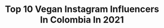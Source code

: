 ---
title: Top 10 Vegan Instagram Influencers In Colombia In 2021
description: >-
  Find top vegan Instagram influencers in Colombia in 2021. Most popular hashtags: #yomequedoencasa #amor #recetasveganas.
platform: Instagram
hits: 40
text_top: Analyze the most popular Instagram profiles on inBeat.
text_bottom: inBeat holds 40 Instagram influencers like this in Colombia for you to connect with.
profiles:
  - username: "m.paulinamakeup"
    fullname: >-
      Maria Paulina  MAKE-UP GLITTER
    bio: >-
      GLITTERS & PIGMENTS✨ 🌟Cruelty Free & Vegan ☎️ (+57) 3136927502 para citas y pedidos 📍MED🛵Domicilios📦💕Envíos a todo el país
    location: "Colombia"
    followers: 33042
    engagement: 131
    commentsToLikes: 0.016356
    id: ck5zkpam5jwjt0i14hgrl8873
    verified: false
    hashtags: "#halloweenmakeup2020, #halloween2020, #halloweenmakeup"
  - username: "yesi.sanz"
    fullname: >-
      Mentora Vegana
    bio: >-
      Re-aprendamos a cocinar! Todo tiene su reemplazo #vegano y #crueltyfree 🌱🦍🌎♻️
    location: "Colombia"
    followers: 13114
    engagement: 503
    commentsToLikes: 0.045505
    id: ck9wdeegaf9o70j7868eiqiyl
    verified: false
    hashtags: "#dulcedelecheys, #veganoyvegetariano, #hummusys, #comidavegana"
  - username: "joerasscourt"
    fullname: >-
      Joe R-C
    bio: >-
      🏠@lebikestop villa retreat 🚲@cannondaleroad @pasnormalstudios 📍Sitges/Andorra 🌱vegan 10yrs 🗣 🇬🇧🇫🇷🇪🇸🇪🇬 ✉️ joe@lebikestop.com
    location: "Colombia"
    followers: 3882
    engagement: 2004
    commentsToLikes: 0.028734
    id: ck5he9if7rrdk0i116hcf993d
    verified: false
    hashtags: "#cyclingcolombia, #outsideisfree, #gcn, #beautyofcycling"
  - username: "camilajuradop"
    fullname: >-
      Camila Jurado | Actriz
    bio: >-
      • Colombian Actress 🎬 • Vegana 🌱 • Amor Propio y Salud Mental 🤍 . 🇨🇴 @armonikatalento 🇲🇽 @armonikamx . Contacto por DM
    location: "Colombia"
    followers: 252762
    engagement: 360
    commentsToLikes: 0.007200
    id: ck13caez6zdy40i19bmb6zoa1
    verified: false
    hashtags: "#micuarentenamisreglas, #locura, #tb, #testdemichinalidad"
  - username: "terryhurtado"
    fullname: >-
      Terry Hurtado
    bio: >-
      Concejal de Cali 🌻Verde🌎💚 Ambientalista, activista por la liberación animal y luchador social. Ciencia y arte. Ciclista y vegan. 🐥🐴🐱
    location: "Colombia"
    followers: 7422
    engagement: 164
    commentsToLikes: 0.052520
    id: ck5hrs2h8vdsk0i11d26rgplu
    verified: false
    hashtags: "#reddeemprendimientosconscientes, #porlacasacom, #solidaridadinterespecie, #encasaconterryalplandedesarrollo"
  - username: "lavozdegoyo"
    fullname: >-
      LA VOZ DE GOYO
    bio: >-
      GOYO POR SIEMPRE 🔴VEGANO PARA SIEMPRE🌱🌱🌱 🐷🐂🐶 POR ELLOS TODO 🌟 SANTUARIO PARA ANIMALES🐴 Cuenta única de donaciones: ahorros bancolombia 259-00014-573
    location: "Colombia"
    followers: 3760
    engagement: 507
    commentsToLikes: 0.082455
    id: ck5hp09zlqjad0i11g17c4t9j
    verified: false
    hashtags: ""
  - username: "maca_bites"
    fullname: >-
      María Camila Mosos
    bio: >-
      ✧ desarollo recetas sanas con ingredientes reales + fotografía & video de alimentos ✧ talleres de cocina👩🏻‍🍳 ↡ Videos y posts exclusivos⬇️
    location: "Colombia"
    followers: 32246
    engagement: 183
    commentsToLikes: 0.036553
    id: ck139icjglgd00i19q5x8y3jf
    verified: false
    hashtags: "#aguacate, #healthyfoodchoices, #glutenfreeeats, #postresaludable"
  - username: "fancyfitfun"
    fullname: >-
      𝕔𝕒𝕣𝕠𝕝𝕚𝕟𝕒 ✩ 𝕤𝕒𝕞𝕡𝕖𝕣 ®
    bio: >-
      ✩ 𝓜𝓸𝓶 ♙♟ ✩ ʜᴇᴀʟᴛʜʏ-ɪsʜ Fᴏᴏᴅɪᴇ ☜ ✩ ᴄʏɢʟᴏ ɪɴsᴛʀᴜᴄᴛᴏʀ ♬ ✩ ʙʟᴀᴄᴋʙᴏx ᴛʀᴀɪɴᴇʀ ۩ ✩ ʀᴜɴ 👣 \\ ɢᴏʟF ♩ ✩ ʟօʋɛʀ օʄ ʟɨʄɛ 🧿
    location: "Colombia"
    followers: 31181
    engagement: 100
    commentsToLikes: 0.006670
    id: ck8t01ne6qj2w0j780tkp5wfu
    verified: false
    hashtags: "#yomequedoencasa, #foodie, #exercisemotivation, #sushi"
  - username: "sarahschmidtinside"
    fullname: >-
      INSIDE BY SARAH
    bio: >-
      Diseñadora de Espacios Escenario Maestra de Vinyasa Krama Yoga Líder en Mindfulness Plant based 🌱 Contenido exclusivo aquí
    location: "Colombia"
    followers: 125573
    engagement: 124
    commentsToLikes: 0.017098
    id: ck6u9fctbx8na0j71f6b9i5nw
    verified: false
    hashtags: "#newage, #onelove, #tattoo, #encasa"
  - username: "elcamus"
    fullname: >-
      Camus García Caballero
    bio: >-
      📍Barranquilla , Atlántico #CambiandoVidas🇨🇴 🌍♻️ 🛩🇨🇴: @vivaairco
    location: "Colombia"
    followers: 271884
    engagement: 926
    commentsToLikes: 0.031758
    id: ck0w2v5uzqbg70i193a85gbjb
    verified: false
    hashtags: "#experienciasvividas, #salejunior, #cambiandovidas, #saz"
---